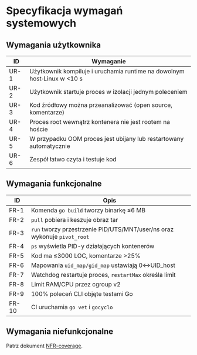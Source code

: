 # Specyfikacja wymagań systemowych

## Wymagania użytkownika

| ID | Wymaganie |
|----|-----------|
| UR-1 | Użytkownik kompiluje i uruchamia runtime na dowolnym host‑Linux w <10 s |
| UR-2 | Użytkownik startuje proces w izolacji jednym poleceniem |
| UR-3 | Kod źródłowy można przeanalizować (open source, komentarze) |
| UR-4 | Proces root wewnątrz kontenera nie jest rootem na hoście |
| UR-5 | W przypadku OOM proces jest ubijany lub restartowany automatycznie |
| UR-6 | Zespół łatwo czyta i testuje kod |

## Wymagania funkcjonalne

| ID | Opis |
|----|------|
| FR-1 | Komenda `go build` tworzy binarkę ≤6 MB |
| FR-2 | `pull` pobiera i keszuje obraz tar |
| FR-3 | `run` tworzy przestrzenie PID/UTS/MNT/user/ns oraz wykonuje `pivot_root` |
| FR-4 | `ps` wyświetla PID-y działających kontenerów |
| FR-5 | Kod ma ≤3000 LOC, komentarze >25% |
| FR-6 | Mapowania `uid_map/gid_map` ustawiają 0↔UID_host |
| FR-7 | Watchdog restartuje proces, `restartMax` określa limit |
| FR-8 | Limit RAM/CPU przez cgroup v2 |
| FR-9 | 100% poleceń CLI objęte testami Go |
| FR-10 | CI uruchamia `go vet` i `gocyclo` |

## Wymagania niefunkcjonalne

Patrz dokument [NFR-coverage](NFR-coverage.md).